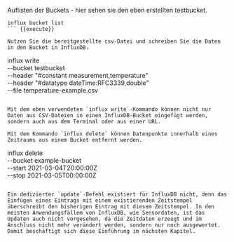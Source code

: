 Auflisten der Buckets - hier sehen sie den eben erstellten testbucket.

```
influx bucket list
``` {{execute}}

Nutzen Sie die bereitgestellte csv-Datei und schreiben Sie die Daten in den Bucket in InfluxDB.

```
influx write \
    --bucket testbucket \
    --header "#constant measurement,temperature" \
    --header "#datatype dateTime:RFC3339,double" \
    --file temperature-example.csv
```{{execute}}

Mit dem eben verwendeten `influx write`-Kommando können nicht nur Daten aus CSV-Dateien in einen InfluxDB-Bucket eingefügt werden, sondern auch aus dem Terminal oder aus einer URL.

Mit dem Kommando `influx delete` können Datenpunkte innerhalb eines Zeitraums aus einem Bucket entfernt werden.

```
influx delete \
    --bucket example-bucket \
    --start 2021-03-04T20:00:00Z \
    --stop 2021-03-05T00:00:00Z
```{{execute}}

Ein dedizierter `update`-Befehl existiert für InfluxDB nicht, denn das Einfügen eines Eintrags mit einem existierenden Zeitstempel überschreibt den bisherigen Eintrag mit diesem Zeitstempel. In den meisten Anwendungsfällem von InfluxDB, wie Sensordaten, ist das Updaten auch nicht vorgesehen, da die Zeitdaten erzeugt und im Anschluss nicht mehr verändert werden, sondern nur noch ausgewertet. Damit beschäftigt sich diese Einführung im nächsten Kapitel.